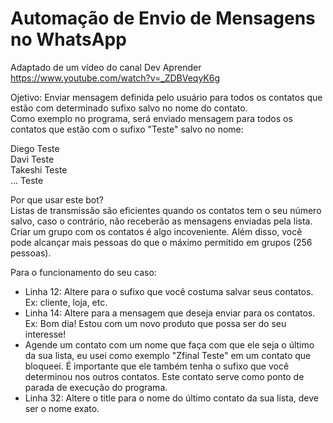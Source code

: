 # Automação de Envio de Mensagens no WhatsApp

Adaptado de um vídeo do canal Dev Aprender\
https://www.youtube.com/watch?v=_ZDBVeqyK6g

Ojetivo:
Enviar mensagem definida pelo usuário para todos os contatos que estão com determinado sufixo salvo no nome do contato.\
Como exemplo no programa, será enviado mensagem para todos os contatos que estão com o sufixo "Teste" salvo no nome:

Diego Teste\
Davi Teste\
Takeshi Teste\
... Teste

Por que usar este bot?\
Listas de transmissão são eficientes quando os contatos tem o seu número salvo, caso o contrário, não receberão as mensagens enviadas pela lista.\
Criar um grupo com os contatos é algo incoveniente. Além disso, você pode alcançar mais pessoas do que o máximo permitido em grupos (256 pessoas).

Para o funcionamento do seu caso:
+ Linha 12: Altere para o sufixo que você costuma salvar seus contatos. Ex: cliente, loja, etc.
+ Linha 14: Altere para a mensagem que deseja enviar para os contatos. Ex: Bom dia! Estou com um novo produto que possa ser do seu interesse!
+ Agende um contato com um nome que faça com que ele seja o último da sua lista, eu usei como exemplo "Zfinal Teste" em um contato que bloqueei. É importante que ele também tenha o sufixo que você determinou nos outros contatos. Este contato serve como ponto de parada de execução do programa.
+ Linha 32: Altere o title para o nome do último contato da sua lista, deve ser o nome exato.
